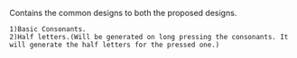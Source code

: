 Contains the common designs to both the proposed designs.

	1)Basic Consonants.
	2)Half letters.(Will be generated on long pressing the consonants. It will generate the half letters for the pressed one.)
	
	